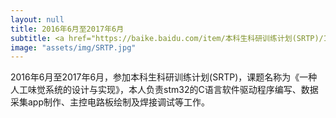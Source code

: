 ```yaml
---
layout: null
title: 2016年6月至2017年6月
subtitle: <a href="https://baike.baidu.com/item/本科生科研训练计划(SRTP)/15186131" target="_blank"> 本科生科研训练计划(SRTP) </a>
image: "assets/img/SRTP.jpg"
---
```

2016年6月至2017年6月，参加本科生科研训练计划(SRTP)，课题名称为《一种人工味觉系统的设计与实现》，本人负责stm32的C语言软件驱动程序编写、数据采集app制作、主控电路板绘制及焊接调试等工作。